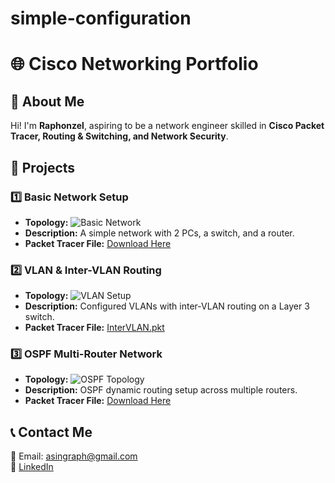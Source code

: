 # simple-configuration
# 🌐 Cisco Networking Portfolio

## 🚀 About Me
Hi! I'm **Raphonzel**, aspiring to be a network engineer skilled in **Cisco Packet Tracer, Routing & Switching, and Network Security**.

## 📌 Projects
### 1️⃣ Basic Network Setup
- **Topology:** ![Basic Network](basic_network.png)
- **Description:** A simple network with 2 PCs, a switch, and a router.
- **Packet Tracer File:** [Download Here](basic_network.pkt)

### 2️⃣ VLAN & Inter-VLAN Routing
- **Topology:** ![VLAN Setup](InterVLAN.pkt)
- **Description:** Configured VLANs with inter-VLAN routing on a Layer 3 switch.
- **Packet Tracer File:** [InterVLAN.pkt](vlan_network.pkt)

### 3️⃣ OSPF Multi-Router Network
- **Topology:** ![OSPF Topology](ospf_network.png)
- **Description:** OSPF dynamic routing setup across multiple routers.
- **Packet Tracer File:** [Download Here](ospf_network.pkt)

## 📞 Contact Me
📧 Email: asingraph@gmail.com  
🔗 [LinkedIn](https://www.linkedin.com/in/raphonzel-a-520b83137/)

